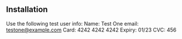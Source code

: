 ## Installation

Use the following test user info:
Name: Test One
email: testone@example.com
Card: 4242 4242 4242
Expiry: 01/23
CVC: 456
